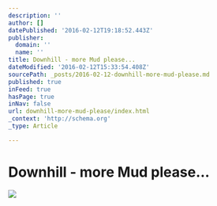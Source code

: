 ```yaml
---
description: ''
author: []
datePublished: '2016-02-12T19:18:52.443Z'
publisher:
  domain: ''
  name: ''
title: Downhill - more Mud please...
dateModified: '2016-02-12T15:33:54.408Z'
sourcePath: _posts/2016-02-12-downhill-more-mud-please.md
published: true
inFeed: true
hasPage: true
inNav: false
url: downhill-more-mud-please/index.html
_context: 'http://schema.org'
_type: Article

---
```

# Downhill - more Mud please...
![](https://the-grid-user-content.s3-us-west-2.amazonaws.com/279dbf51-f2d7-4747-8869-fa57fb287c50.png)